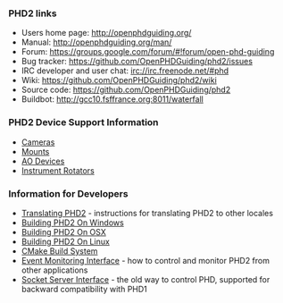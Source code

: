### PHD2 links ####

  * Users home page: http://openphdguiding.org/
  * Manual: http://openphdguiding.org/man/
  * Forum: https://groups.google.com/forum/#!forum/open-phd-guiding
  * Bug tracker: https://github.com/OpenPHDGuiding/phd2/issues
  * IRC developer and user chat: [irc://irc.freenode.net/#phd](irc://irc.freenode.net/#phd)
  * Wiki: https://github.com/OpenPHDGuiding/phd2/wiki
  * Source code: https://github.com/OpenPHDGuiding/phd2
  * Buildbot: http://gcc10.fsffrance.org:8011/waterfall

### PHD2 Device Support Information ###

  * [Cameras](/OpenPHDGuiding/phd2/wiki/CameraSupport)
  * [Mounts](/OpenPHDGuiding/phd2/wiki/Mounts)
  * [AO Devices](/OpenPHDGuiding/phd2/wiki/AOSupport)
  * [Instrument Rotators](/OpenPHDGuiding/phd2/wiki/Rotators)

### Information for Developers ###

  * [Translating PHD2](/OpenPHDGuiding/phd2/wiki/TranslatingPHD2) - instructions for translating PHD2 to other locales
  * [Building PHD2 On Windows](/OpenPHDGuiding/phd2/wiki/BuildingPHD2OnWindows)
  * [Building PHD2 On OSX](/OpenPHDGuiding/phd2/wiki/BuildingPHD2OnOSX)
  * [Building PHD2 On Linux](/OpenPHDGuiding/phd2/wiki/BuildingPHD2OnLinux)
  * [CMake Build System](/OpenPHDGuiding/phd2/wiki/CMakeBuildSystem)
  * [Event Monitoring Interface](/OpenPHDGuiding/phd2/wiki/EventMonitoring) - how to control and monitor PHD2 from other applications
  * [Socket Server Interface](/OpenPHDGuiding/phd2/wiki/SocketServerInterface) - the old way to control PHD, supported for backward compatibility with PHD1
